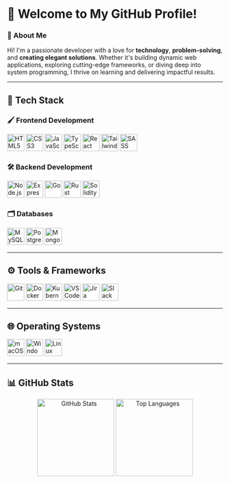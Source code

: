 # 👋 Welcome to My GitHub Profile!

### 🚀 About Me
Hi! I'm a passionate developer with a love for **technology**, **problem-solving**, and **creating elegant solutions**. Whether it's building dynamic web applications, exploring cutting-edge frameworks, or diving deep into system programming, I thrive on learning and delivering impactful results.

---

## 🔧 Tech Stack

### 🖌️ **Frontend Development**
<p align="left">
  <img height="40px" src="https://cdn.jsdelivr.net/gh/devicons/devicon/icons/html5/html5-original.svg" alt="HTML5" />
  <img height="40px" src="https://cdn.jsdelivr.net/gh/devicons/devicon/icons/css3/css3-original.svg" alt="CSS3" />
  <img height="40px" src="https://cdn.jsdelivr.net/gh/devicons/devicon/icons/javascript/javascript-original.svg" alt="JavaScript" />
  <img height="40px" src="https://cdn.jsdelivr.net/gh/devicons/devicon/icons/typescript/typescript-original.svg" alt="TypeScript" />
  <img height="40px" src="https://cdn.jsdelivr.net/gh/devicons/devicon/icons/react/react-original.svg" alt="React" />
  <img height="40px" src="https://cdn.jsdelivr.net/gh/devicons/devicon/icons/tailwindcss/tailwindcss-plain.svg" alt="TailwindCSS" />
  <img height="40px" src="https://cdn.jsdelivr.net/gh/devicons/devicon/icons/sass/sass-original.svg" alt="SASS" />
</p>

### 🛠️ **Backend Development**
<p align="left">
  <img height="40px" src="https://cdn.jsdelivr.net/gh/devicons/devicon/icons/nodejs/nodejs-original.svg" alt="Node.js" />
  <img height="40px" src="https://cdn.jsdelivr.net/gh/devicons/devicon/icons/express/express-original.svg" alt="Express.js" />
  <img height="40px" src="https://cdn.jsdelivr.net/gh/devicons/devicon/icons/go/go-original.svg" alt="Go" />
  <img height="40px" src="https://cdn.jsdelivr.net/gh/devicons/devicon/icons/rust/rust-plain.svg" alt="Rust" />
  <img height="40px" src="https://cdn.jsdelivr.net/gh/devicons/devicon/icons/solidity/solidity-original.svg" alt="Solidity" />
</p>

### 🗂️ **Databases**
<p align="left">
  <img height="40px" src="https://cdn.jsdelivr.net/gh/devicons/devicon/icons/mysql/mysql-original-wordmark.svg" alt="MySQL" />
  <img height="40px" src="https://cdn.jsdelivr.net/gh/devicons/devicon/icons/postgresql/postgresql-original-wordmark.svg" alt="PostgreSQL" />
  <img height="40px" src="https://cdn.jsdelivr.net/gh/devicons/devicon/icons/mongodb/mongodb-original-wordmark.svg" alt="MongoDB" />
</p>

---

## ⚙️ Tools & Frameworks
<p align="left">
  <img height="40px" src="https://cdn.jsdelivr.net/gh/devicons/devicon/icons/git/git-original.svg" alt="Git" />
  <img height="40px" src="https://cdn.jsdelivr.net/gh/devicons/devicon/icons/docker/docker-original.svg" alt="Docker" />
  <img height="40px" src="https://cdn.jsdelivr.net/gh/devicons/devicon/icons/kubernetes/kubernetes-plain.svg" alt="Kubernetes" />
  <img height="40px" src="https://cdn.jsdelivr.net/gh/devicons/devicon/icons/vscode/vscode-original.svg" alt="VS Code" />
  <img height="40px" src="https://cdn.jsdelivr.net/gh/devicons/devicon/icons/jira/jira-original.svg" alt="Jira" />
  <img height="40px" src="https://cdn.jsdelivr.net/gh/devicons/devicon/icons/slack/slack-original.svg" alt="Slack" />
</p>

---

## 🌐 Operating Systems
<p align="left">
  <img height="40px" src="https://cdn.jsdelivr.net/gh/devicons/devicon/icons/apple/apple-original.svg" alt="macOS" />
  <img height="40px" src="https://cdn.jsdelivr.net/gh/devicons/devicon/icons/windows8/windows8-original.svg" alt="Windows" />
  <img height="40px" src="https://cdn.jsdelivr.net/gh/devicons/devicon/icons/linux/linux-original.svg" alt="Linux" />
</p>

---

## 📊 GitHub Stats
<div align="center">
  <img src="https://github-readme-stats.vercel.app/api?username=YOUR_USERNAME&show_icons=true&theme=radical" alt="GitHub Stats" height="180px" />
  <img src="https://github-readme-stats.vercel.app/api/top-langs/?username=YOUR_USERNAME&layout=compact&theme=radical" alt="Top Languages" height="180px" />
</div>

